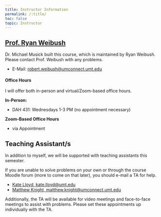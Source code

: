 ```yaml
---
title: Instructor Information
permalink: /:title/
toc: false
topic: Instructor
---
```


<!-- # Instructors -->

## [Prof. Ryan Weibush](https://svma.umt.edu/staff_members/ryan-weibush/)

Dr. Michael Musick built this course, which is maintained by Ryan Weibush. Please contact Prof. Weibush with any problems.

- E-Mail: [robert.weibush@umconnect.umt.edu](mailto:robert.weibush@umconnect.umt.edu?subject=245%20Question)




<!-- - [Teaching Website](https://michaelmusick.github.io/teaching) -->



#### Office Hours

I will offer both in-person and virtual/Zoom-based office hours.

**In-Person:**

- DAH 431: Wednesdays 1-3 PM (no appointment necessary)

**Zoom-Based Office Hours**

- via Appointment




## Teaching Assistant/s

In addition to myself, we will be supported with teaching assistants this semester.

If you are unable to solve problems on your own or through the course Moodle forum (more to come on that later), you should e-mail a TA for help.

- [Kate Lloyd, kate.lloyd@umt.edu](mailto:kate.lloyd@umconnect.umt.edu?subject=245%20Question)
- [Matthew Knight, matthew.knight@umconnect.umt.edu](mailto:matthew.knight@umconnect.umt.edu?subject=245%20Question)


Additionally, the TA will be available for video meetings and face-to-face meetings to assist with problems. Please set these appointments up individually with the TA.


